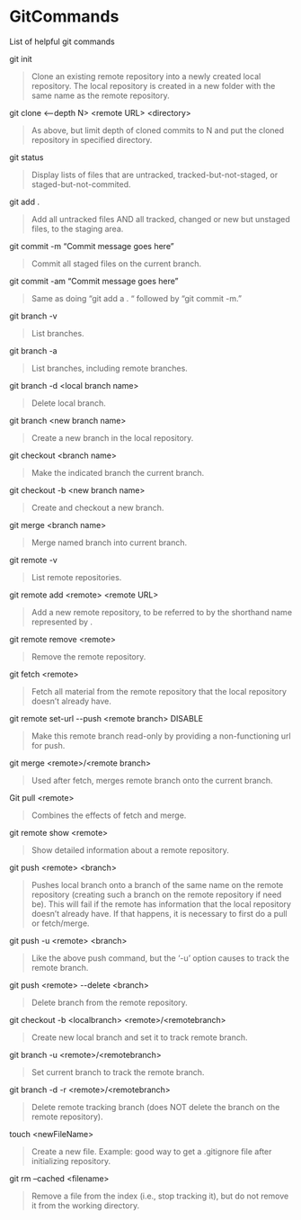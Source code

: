# GitCommands
List of helpful git commands

git init   
>Clone an existing remote repository into a newly created local repository. The local repository is 
created in a new folder with the same name as the remote repository.


git clone \<–depth N\> \<remote URL\> \<directory\>    
>As above, but limit depth of cloned commits to N and put the cloned repository in specified directory.


git status  
>Display lists of files that are untracked, tracked-but-not-staged, or staged-but-not-commited.


git add .   
>Add all untracked files AND all tracked, changed or new but unstaged files, to the staging area.


git commit -m “Commit message goes here”   
>Commit all staged files on the current branch.


git commit -am “Commit message goes here”   
>Same as doing “git add a . “ followed by “git commit -m.”


git branch -v   
>List branches.


git branch -a   
>List branches, including remote branches.


git branch -d \<local branch name\>   
>Delete local branch.


git branch \<new branch name\>   
>Create a new branch in the local repository.


git checkout \<branch name\>   
>Make the indicated branch the current branch.


git checkout -b \<new branch name\>   
>Create and checkout a new branch.


git merge \<branch name\>   
>Merge named branch into current branch.


git remote -v   
>List remote repositories.


git remote add  \<remote\>  \<remote URL\>   
>Add a new remote repository, to be referred to by the shorthand name represented by <remote>.


git remote remove \<remote\>   
>Remove the remote repository.


git fetch \<remote\>   
>Fetch all material from the remote repository that the local repository doesn’t already have.


git remote set-url  --push \<remote branch\> DISABLE   
>Make this remote branch read-only by providing a non-functioning url for push.


git merge \<remote\>/\<remote branch\>   
>Used after fetch, merges remote branch onto the current branch.


Git pull \<remote\>   
>Combines the effects of fetch and merge.


git remote show \<remote\>   
>Show detailed information about a remote repository.


git push \<remote\> \<branch\>   
>Pushes local branch onto a branch of the same name on the remote repository (creating 
such a branch on the remote repository if need be). This will fail if the remote has 
information that the local repository doesn’t already have. If that happens, it is 
necessary to first do a pull or fetch/merge.


git push -u \<remote\> \<branch\>   
>Like the above push command, but the ‘-u’ option causes <branch> to track the remote branch.


git push \<remote\> --delete \<branch\>   
>Delete branch from the remote repository.


git checkout -b \<localbranch\>  \<remote\>/\<remotebranch\>   
>Create new local branch and set it  to track remote branch.


git branch -u   \<remote\>/\<remotebranch\>   
>Set current branch to track the remote branch.


git branch -d -r \<remote\>/\<remotebranch\>   
>Delete remote tracking branch (does NOT delete the branch on the remote repository).


touch \<newFileName\>   
>Create a new file. Example: good way to get a .gitignore file after initializing repository.


git rm –cached \<filename\>   
>Remove a file from the index (i.e., stop tracking it), but do not remove it from the working directory.


